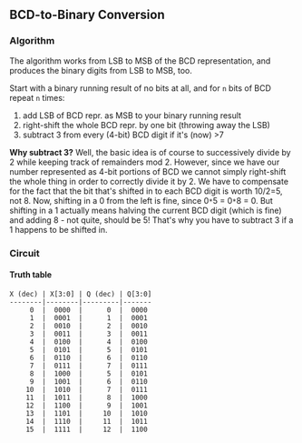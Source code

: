 ## BCD-to-Binary Conversion ##

### Algorithm ###
The algorithm works from LSB to MSB of the BCD representation, and produces the binary digits from LSB to MSB, too.

Start with a binary running result of no bits at all, and for `n` bits of BCD repeat `n` times:

1. add LSB of BCD repr. as MSB to your binary running result
2. right-shift the whole BCD repr. by one bit (throwing away the LSB)
3. subtract 3 from every (4-bit) BCD digit if it's (now) >7


**Why subtract 3?** Well, the basic idea is of course to successively divide by 2 while keeping track of remainders mod 2. However, since we have our number represented as 4-bit portions of BCD we cannot simply right-shift the whole thing in order to correctly divide it by 2. We have to compensate for the fact that the bit that's shifted in to each BCD digit is worth 10/2=5, not 8. Now, shifting in a 0 from the left is fine, since 0`*`5 = 0`*`8 = 0. But shifting in a 1 actually means halving the current BCD digit (which is fine) and adding 8 - not quite, should be 5! That's why you have to subtract 3 if a 1 happens to be shifted in.


### Circuit ###

#### Truth table ###
```
X (dec) | X[3:0] | Q (dec) | Q[3:0]
--------|--------|---------|-------
     0  |  0000  |      0  |  0000
     1  |  0001  |      1  |  0001
     2  |  0010  |      2  |  0010
     3  |  0011  |      3  |  0011
     4  |  0100  |      4  |  0100
     5  |  0101  |      5  |  0101
     6  |  0110  |      6  |  0110
     7  |  0111  |      7  |  0111
     8  |  1000  |      5  |  0101
     9  |  1001  |      6  |  0110
    10  |  1010  |      7  |  0111
    11  |  1011  |      8  |  1000
    12  |  1100  |      9  |  1001
    13  |  1101  |     10  |  1010
    14  |  1110  |     11  |  1011
    15  |  1111  |     12  |  1100
```


